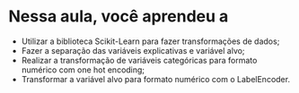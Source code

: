 # Nessa aula, você aprendeu a

- Utilizar a biblioteca Scikit-Learn para fazer transformações de dados;
- Fazer a separação das variáveis explicativas e variável alvo;
- Realizar a transformação de variáveis categóricas para formato numérico com one hot encoding;
- Transformar a variável alvo para formato numérico com o LabelEncoder.
